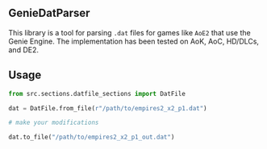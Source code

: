 ## GenieDatParser

This library is a tool for parsing `.dat` files for games like `AoE2` that use the Genie Engine. The implementation has been tested on AoK, AoC, HD/DLCs, and DE2.

## Usage

```py
from src.sections.datfile_sections import DatFile

dat = DatFile.from_file(r"/path/to/empires2_x2_p1.dat")

# make your modifications

dat.to_file("/path/to/empires2_x2_p1_out.dat")
```